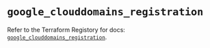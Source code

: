 # `google_clouddomains_registration`

Refer to the Terraform Registory for docs: [`google_clouddomains_registration`](https://registry.terraform.io/providers/hashicorp/google/5.21.0/docs/resources/clouddomains_registration).
